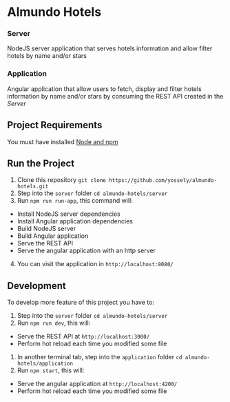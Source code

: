 # Almundo Hotels

### Server

NodeJS server application that serves hotels information and allow filter hotels by name and/or stars

### Application

Angular application that allow users to fetch, display and filter hotels information by name and/or stars by consuming the REST API created in the _Server_

## Project Requirements

You must have installed [Node and npm](https://nodejs.org/en/)

## Run the Project

1. Clone this repository `git clone https://github.com/yossely/almundo-hotels.git`
2. Step into the `server` folder `cd almundo-hotels/server`
3. Run `npm run run-app`, this command will:
  - Install NodeJS server dependencies
  - Install Angular application dependencies
  - Build NodeJS server
  - Build Angular application
  - Serve the REST API
  - Serve the angular application with an http server
4. You can visit the application in `http://localhost:8080/`


## Development

To develop more feature of this project you have to:

1. Step into the `server` folder `cd almundo-hotels/server`
2. Run `npm run dev`, this will:
  - Serve the REST API at `http://localhost:3000/`
  - Perform hot reload each time you modified some file
1. In another terminal tab, step into the `application` folder `cd almundo-hotels/application`
2. Run `npm start`, this will:
  - Serve the angular application at `http://localhost:4200/`
  - Perform hot reload each time you modified some file
